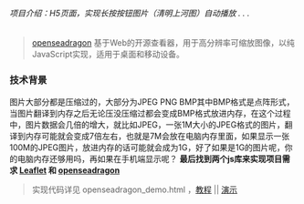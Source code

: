 ﻿###### 项目介绍：H5页面，实现长按按钮图片（清明上河图）自动播放 . . .
> [openseadragon](https://github.com/openseadragon/openseadragon "openseadragon") 基于Web的开源查看器，用于高分辨率可缩放图像，以纯JavaScript实现，适用于桌面和移动设备。

### 技术背景

图片大部分都是压缩过的，大部分为JPEG PNG BMP其中BMP格式是点阵形式，当图片翻译到内存之后无论压没压缩过都会变成BMP格式放进内存，在这个过程中，图片数据会几倍的增大，就比如JPEG，一张1M大小的JPEG格式的图片，翻译到内存可能就会变成7倍左右，也就是7M会放在电脑内存里面，如果显示一张100M的JPEG图片，放进内存的话可能就会成为1G，好了如果是1G的图片呢，你的电脑内存还够用吗，再如果在手机端显示呢？ **最后找到两个js库来实现项目需求 [Leaflet](https://github.com/Leaflet/Leaflet) 和 [openseadragon](https://github.com/openseadragon/openseadragon)**

> 实现代码详见 openseadragon_demo.html ，[教程](https://blog.emper.cn/20181018/openseadragon.html) || [演示](https://blog.emper.cn/cases/openseadragon.html) 